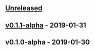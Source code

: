 <a name="unreleased"></a>
## [Unreleased]


<a name="v0.1.1-alpha"></a>
## [v0.1.1-alpha] - 2019-01-31

<a name="v0.1.0-alpha"></a>
## v0.1.0-alpha - 2019-01-30

[Unreleased]: https://github.com/Rhilip/ridpt/compare/v0.1.1-alpha...HEAD
[v0.1.1-alpha]: https://github.com/Rhilip/ridpt/compare/v0.1.0-alpha...v0.1.1-alpha

